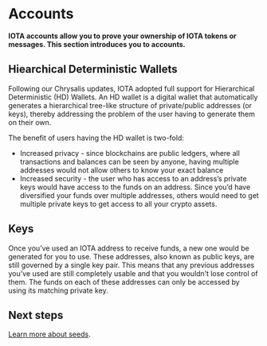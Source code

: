 # Accounts

**IOTA accounts allow you to prove your ownership of IOTA tokens or messages. This section introduces you to accounts.**

## Hiearchical Deterministic Wallets

Following our Chrysalis updates, IOTA adopted full support for Hierarchical Deterministic (HD) Wallets. An HD wallet is a digital wallet that automatically generates a hierarchical tree-like structure of private/public addresses (or keys), thereby addressing the problem of the user having to generate them on their own.

The benefit of users having the HD wallet is two-fold:

- Increased privacy - since blockchains are public ledgers, where all transactions and balances can be seen by anyone, having multiple addresses would not allow others to know your exact balance
- Increased security - the user who has access to an address’s private keys would have access to the funds on an address. Since you’d have diversified your funds over multiple addresses, others would need to get multiple private keys to get access to all your crypto assets.

## Keys

Once you’ve used an IOTA address to receive funds, a new one would be generated for you to use. These addresses, also known as public keys, are still governed by a single key pair. This means that any previous addresses you’ve used are still completely usable and that you wouldn’t lose control of them. The funds on each of these addresses can only be accessed by using its matching private key.



## Next steps

[Learn more about seeds](../accounts/seeds.md).